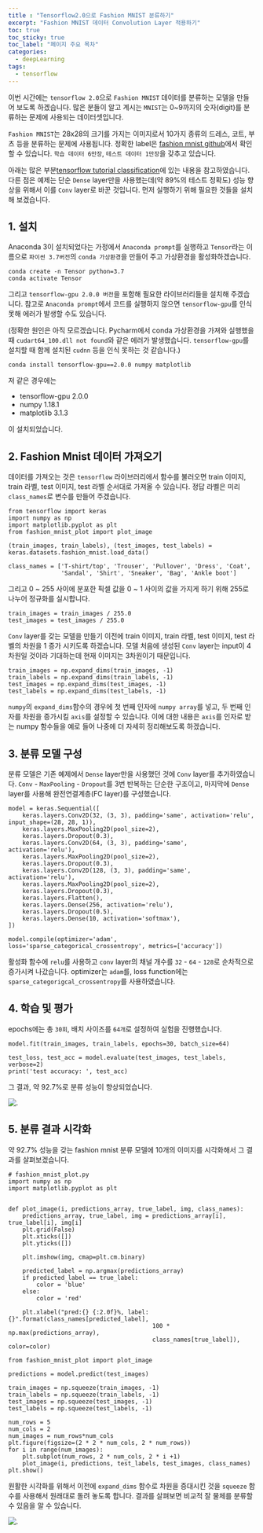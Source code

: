 ```yaml
---
title : "Tensorflow2.0으로 Fashion MNIST 분류하기"
excerpt: "Fashion MNIST 데이터 Convolution Layer 적용하기"
toc: true
toc_sticky: true
toc_label: "페이지 주요 목차"
categories:
  - deepLearning
tags:
  - tensorflow
---
```


이번 시간에는 `tensorflow 2.0`으로 `Fashion MNIST` 데이터를 분류하는 모델을 만들어 보도록 하겠습니다. 많은 분들이 알고 계시는 `MNIST`는 0~9까지의 숫자(digit)를 분류하는 문제에 사용되는 데이터셋입니다. 

`Fashion MNIST`는 28x28의 크기를 가지는 이미지로서 10가지 종류의 드레스, 코트, 부츠 등을 분류하는 문제에 사용됩니다. 정확한 label은 [fashion mnist github](https://github.com/zalandoresearch/fashion-mnist)에서 확인할 수 있습니다. `학습 데이터 6만장`, `테스트 데이터 1만장`을 갖추고 있습니다.

아래는 많은 부분[tensorflow tutorial classification](https://www.tensorflow.org/tutorials/keras/classification)에 있는 내용을 참고하였습니다. 다른 점은 예제는 단순 `Dense` layer만을 사용했는데(약 89%의 테스트 정확도) 성능 향상을 위해서 이를 `Conv` layer로 바꾼 것입니다. 먼저 실행하기 위해 필요한 것들을 설치해 보겠습니다.



## 1. 설치

Anaconda 3이 설치되었다는 가정에서 `Anaconda prompt`를 실행하고 `Tensor`라는 이름으로 `파이썬 3.7버전`의  `conda 가상환경`을 만들어 주고 가상환경을 활성화하겠습니다.

```
conda create -n Tensor python=3.7
conda activate Tensor
```

그리고 `tensorflow-gpu 2.0.0 버전`을 포함해 필요한 라이브러리들을 설치해 주겠습니다. 참고로 `Anaconda prompt`에서 코드를 실행하지 않으면 `tensorflow-gpu`를 인식 못해 에러가 발생할 수도 있습니다. 

(정확한 원인은 아직 모르겠습니다. Pycharm에서 conda 가상환경을 가져와 실행했을 때 `cudart64_100.dll not found`와 같은 에러가 발생했습니다. `tensorflow-gpu`를 설치할 때 함께 설치된 `cudnn` 등을 인식 못하는 것 같습니다.)

```
conda install tensorflow-gpu==2.0.0 numpy matplotlib
```

저 같은 경우에는

- tensorflow-gpu 2.0.0
- numpy 1.18.1
- matplotlib 3.1.3

이 설치되었습니다.



## 2. Fashion Mnist 데이터 가져오기

데이터를 가져오는 것은 `tensorflow` 라이브러리에서 함수를 불러오면 train 이미지, train 라벨, test 이미지, test 라벨 순서대로 가져올 수 있습니다. 정답 라벨은 미리 `class_names`로 변수를 만들어 주겠습니다.

```
from tensorflow import keras
import numpy as np
import matplotlib.pyplot as plt
from fashion_mnist_plot import plot_image

(train_images, train_labels), (test_images, test_labels) = keras.datasets.fashion_mnist.load_data()

class_names = ['T-shirt/top', 'Trouser', 'Pullover', 'Dress', 'Coat',
               'Sandal', 'Shirt', 'Sneaker', 'Bag', 'Ankle boot']
```

그리고 0 ~ 255 사이에 분포한 픽셀 값을 0 ~ 1 사이의 값을 가지게 하기 위해 255로 나누어 정규화를 실시합니다.

```
train_images = train_images / 255.0
test_images = test_images / 255.0
```

`Conv` layer를 갖는 모델을 만들기 이전에 train 이미지, train 라벨, test 이미지, test 라벨의 차원을 1 증가 시키도록 하겠습니다. 모델 처음에 생성된 `Conv` layer는 input이 4차원일 것이라 기대하는데 현재 이미지는 3차원이기 때문입니다.

```
train_images = np.expand_dims(train_images, -1)
train_labels = np.expand_dims(train_labels, -1)
test_images = np.expand_dims(test_images, -1)
test_labels = np.expand_dims(test_labels, -1)
```

`numpy`의 `expand_dims`함수의 경우에 첫 번째 인자에 `numpy array`를 넣고, 두 번째 인자를 차원을 증가시킬 `axis`를 설정할 수 있습니다. 이에 대한 내용은 `axis`를 인자로 받는 numpy 함수들을 예로 들어 나중에 더 자세히 정리해보도록 하겠습니다.



## 3. 분류 모델 구성

분류 모델은 기존 예제에서 `Dense` layer만을 사용했던 것에 `Conv` layer를 추가하였습니다. `Conv` - `MaxPooling` - `Dropout`를 3번 반복하는 단순한 구조이고, 마지막에 `Dense` layer를 사용해 완전연결계층(FC layer)를 구성했습니다.

```
model = keras.Sequential([
    keras.layers.Conv2D(32, (3, 3), padding='same', activation='relu', input_shape=(28, 28, 1)),
    keras.layers.MaxPooling2D(pool_size=2),
    keras.layers.Dropout(0.3),
    keras.layers.Conv2D(64, (3, 3), padding='same', activation='relu'),
    keras.layers.MaxPooling2D(pool_size=2),
    keras.layers.Dropout(0.3),
    keras.layers.Conv2D(128, (3, 3), padding='same', activation='relu'),
    keras.layers.MaxPooling2D(pool_size=2),
    keras.layers.Dropout(0.3),
    keras.layers.Flatten(),
    keras.layers.Dense(256, activation='relu'),
    keras.layers.Dropout(0.5),
    keras.layers.Dense(10, activation='softmax'),
])

model.compile(optimizer='adam', loss='sparse_categorical_crossentropy', metrics=['accuracy'])
```

활성화 함수에 `relu`를 사용하고 `conv` layer의 채널 개수를 `32` - `64` - `128`로 순차적으로 증가시켜 나갔습니다. optimizer는 `adam`를, loss function에는`sparse_categorigcal_crossentropy`를 사용하였습니다.



## 4. 학습 및 평가

epochs에는 총 `30회`, 배치 사이즈를 `64개`로 설정하여 실험을 진행했습니다.

```
model.fit(train_images, train_labels, epochs=30, batch_size=64)

test_loss, test_acc = model.evaluate(test_images, test_labels, verbose=2)
print('test accuracy: ', test_acc)
```

그 결과, 약 92.7%로 분류 성능이 향상되었습니다.

![.](../_img/200326/1.PNG)



## 5. 분류 결과 시각화

약 92.7% 성능을 갖는 fashion mnist 분류 모델에 10개의 이미지를 시각화해서 그 결과를 살펴보겠습니다.

```
# fashion_mnist_plot.py
import numpy as np
import matplotlib.pyplot as plt


def plot_image(i, predictions_array, true_label, img, class_names):
    predictions_array, true_label, img = predictions_array[i], true_label[i], img[i]
    plt.grid(False)
    plt.xticks([])
    plt.yticks([])

    plt.imshow(img, cmap=plt.cm.binary)

    predicted_label = np.argmax(predictions_array)
    if predicted_label == true_label:
        color = 'blue'
    else:
        color = 'red'

    plt.xlabel("pred:{} {:2.0f}%, label:{}".format(class_names[predicted_label],
                                         100 * np.max(predictions_array),
                                         class_names[true_label]), color=color)
```

```
from fashion_mnist_plot import plot_image

predictions = model.predict(test_images)

train_images = np.squeeze(train_images, -1)
train_labels = np.squeeze(train_labels, -1)
test_images = np.squeeze(test_images, -1)
test_labels = np.squeeze(test_labels, -1)

num_rows = 5
num_cols = 2
num_images = num_rows*num_cols
plt.figure(figsize=(2 * 2 * num_cols, 2 * num_rows))
for i in range(num_images):
    plt.subplot(num_rows, 2 * num_cols, 2 * i +1)
    plot_image(i, predictions, test_labels, test_images, class_names)
plt.show()
```

원활한 시각화를 위해서 이전에 `expand_dims` 함수로 차원을 증대시킨 것을 `squeeze` 함수를 사용해서 원래대로 돌려 놓도록 합니다.  결과를 살펴보면 비교적 잘 물체를 분류할 수 있음을 알 수 있습니다.

![.](../_img/200326/2.PNG)